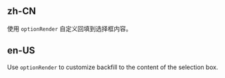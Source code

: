 ## zh-CN

使用 `optionRender` 自定义回填到选择框内容。

## en-US

Use `optionRender` to customize backfill to the content of the selection box.
